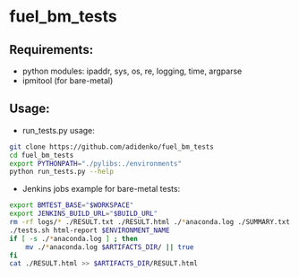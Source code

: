fuel_bm_tests
=============

Requirements:
-------------
* python modules: ipaddr, sys, os, re, logging, time, argparse
* ipmitool (for bare-metal)

Usage:
------
* run_tests.py usage:

```bash
git clone https://github.com/adidenko/fuel_bm_tests
cd fuel_bm_tests
export PYTHONPATH="./pylibs:./environments"
python run_tests.py --help
```

* Jenkins jobs example for bare-metal tests:

```bash
export BMTEST_BASE="$WORKSPACE"
export JENKINS_BUILD_URL="$BUILD_URL"
rm -rf logs/* ./RESULT.txt ./RESULT.html ./*anaconda.log ./SUMMARY.txt
./tests.sh html-report $ENVIRONMENT_NAME
if [ -s ./*anaconda.log ] ; then
    mv ./*anaconda.log $ARTIFACTS_DIR/ || true
fi
cat ./RESULT.html >> $ARTIFACTS_DIR/RESULT.html
```

